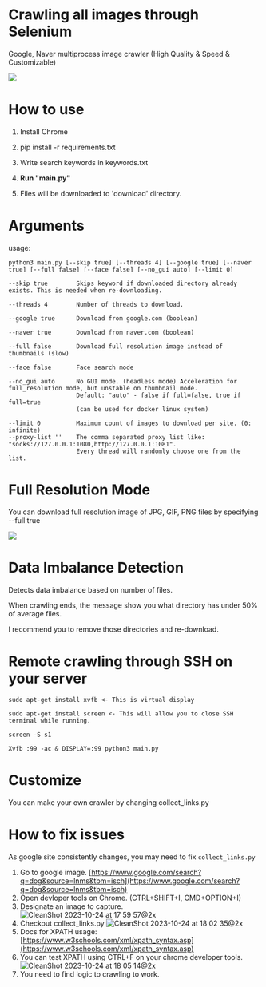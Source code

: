 # Crawling all images through Selenium
Google, Naver multiprocess image crawler (High Quality & Speed & Customizable)

![](docs/animation.gif)

# How to use

1. Install Chrome

2. pip install -r requirements.txt

3. Write search keywords in keywords.txt

4. **Run "main.py"**

5. Files will be downloaded to 'download' directory.


# Arguments
usage:
```
python3 main.py [--skip true] [--threads 4] [--google true] [--naver true] [--full false] [--face false] [--no_gui auto] [--limit 0]
```

```
--skip true        Skips keyword if downloaded directory already exists. This is needed when re-downloading.

--threads 4        Number of threads to download.

--google true      Download from google.com (boolean)

--naver true       Download from naver.com (boolean)

--full false       Download full resolution image instead of thumbnails (slow)

--face false       Face search mode

--no_gui auto      No GUI mode. (headless mode) Acceleration for full_resolution mode, but unstable on thumbnail mode.
                   Default: "auto" - false if full=false, true if full=true
                   (can be used for docker linux system)
                   
--limit 0          Maximum count of images to download per site. (0: infinite)
--proxy-list ''    The comma separated proxy list like: "socks://127.0.0.1:1080,http://127.0.0.1:1081".
                   Every thread will randomly choose one from the list.
```


# Full Resolution Mode

You can download full resolution image of JPG, GIF, PNG files by specifying --full true

![](docs/full.gif)



# Data Imbalance Detection

Detects data imbalance based on number of files.

When crawling ends, the message show you what directory has under 50% of average files.

I recommend you to remove those directories and re-download.


# Remote crawling through SSH on your server

```
sudo apt-get install xvfb <- This is virtual display

sudo apt-get install screen <- This will allow you to close SSH terminal while running.

screen -S s1

Xvfb :99 -ac & DISPLAY=:99 python3 main.py
```

# Customize

You can make your own crawler by changing collect_links.py

# How to fix issues

As google site consistently changes, you may need to fix ```collect_links.py```

1. Go to google image. [https://www.google.com/search?q=dog&source=lnms&tbm=isch](https://www.google.com/search?q=dog&source=lnms&tbm=isch)
2. Open devloper tools on Chrome. (CTRL+SHIFT+I, CMD+OPTION+I)
3. Designate an image to capture.
![CleanShot 2023-10-24 at 17 59 57@2x](https://github.com/YoongiKim/AutoCrawler/assets/38288705/6488d6df-1f01-4dfd-8691-6c0ac142fc04)
4. Checkout collect_links.py
![CleanShot 2023-10-24 at 18 02 35@2x](https://github.com/YoongiKim/AutoCrawler/assets/38288705/097c6c03-dd43-45d4-939e-2f677f595362)
5. Docs for XPATH usage: [https://www.w3schools.com/xml/xpath_syntax.asp](https://www.w3schools.com/xml/xpath_syntax.asp)
6. You can test XPATH using CTRL+F on your chrome developer tools.
![CleanShot 2023-10-24 at 18 05 14@2x](https://github.com/YoongiKim/AutoCrawler/assets/38288705/7ce2601f-9d53-48ff-a1cf-1a2befcc510f)
7. You need to find logic to crawling to work.


